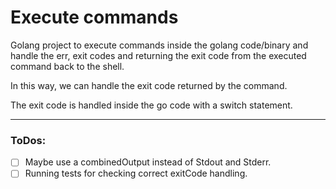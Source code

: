 # Execute commands

Golang project to execute commands inside the golang code/binary and handle
the err, exit codes and returning the exit code from the executed command back to 
the shell.

In this way, we can handle the exit code returned by the command.

The exit code is handled inside the go code with a switch statement.

----

### ToDos:

* [ ] Maybe use a combinedOutput instead of Stdout and Stderr. 
* [ ] Running tests for checking correct exitCode handling.
